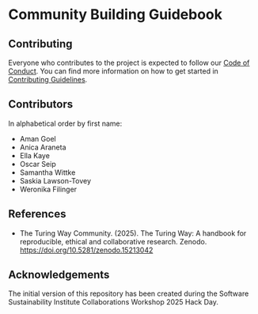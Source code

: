 # Community Building Guidebook


## Contributing

Everyone who contributes to the project is expected to follow our [Code of Conduct](CODE_OF_CONDUCT.md). You can find more information on how to get started in [Contributing Guidelines](CONTRIBUTING.md).

## Contributors

In alphabetical order by first name:

- Aman Goel
- Anica Araneta
- Ella Kaye
- Oscar Seip
- Samantha Wittke
- Saskia Lawson-Tovey
- Weronika Filinger

## References

- The Turing Way Community. (2025). The Turing Way: A handbook for reproducible, ethical and collaborative research. Zenodo. <https://doi.org/10.5281/zenodo.15213042>

## Acknowledgements

The initial version of this repository has been created during the Software Sustainability Institute Collaborations Workshop 2025 Hack Day.
